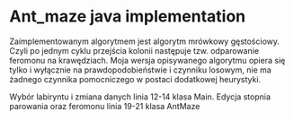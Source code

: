 # Ant_maze java implementation

Zaimplementowanym algorytmem jest algorytm mrówkowy gęstościowy. Czyli po jednym cyklu przejścia kolonii następuje tzw. odparowanie feromonu na krawędziach. Moja wersja opisywanego algorytmu opiera się tylko i wyłącznie na prawdopodobieństwie i czynniku losowym, nie ma żadnego czynnika pomocniczego w postaci dodatkowej heurystyki.

Wybór labiryntu i zmiana danych linia 12-14 klasa Main.
Edycja stopnia parowania oraz feromonu linia 19-21 klasa AntMaze
